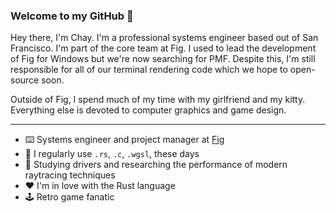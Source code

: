 ### Welcome to my GitHub 👋
Hey there, I'm Chay. I'm a professional systems engineer based out of San Francisco. I'm part of the core team at Fig. I used to lead the development of Fig for Windows but we're now searching for PMF. Despite this, I'm still responsible for all of our terminal rendering code which we hope to open-source soon.

Outside of Fig, I spend much of my time with my girlfriend and my kitty. Everything else is devoted to computer graphics and game design.

---

- ⌨️ Systems engineer and project manager at [Fig](https://github.com/withfig)
- 📓 I regularly use `.rs`, `.c`, `.wgsl`, these days
- 🌱 Studying drivers and researching the performance of modern raytracing techniques
- ❤️ I'm in love with the Rust language
- 🕹️ Retro game fanatic
